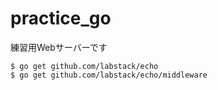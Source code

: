 # practice_go

練習用Webサーバーです

```
$ go get github.com/labstack/echo
$ go get github.com/labstack/echo/middleware
```
